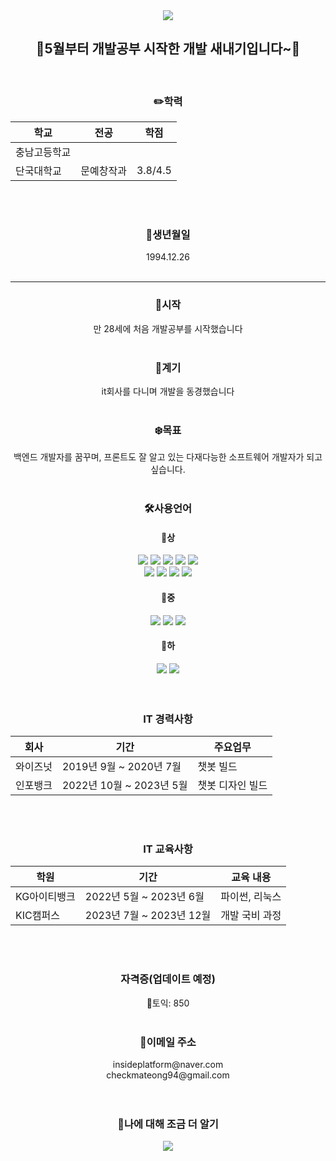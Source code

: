 <div align= center> 
<img src="https://capsule-render.vercel.app/api?type=waving&color=blueheight=200&section=header&text=PORTFOLIO&fontSize=100" />
</div>



<div align= center> 
<h2> 🌿5월부터 개발공부 시작한 개발 새내기입니다~🌿 </h2>
<br> 

 <h3>✏️학력</h3> 

|학교|전공|학점|
|----------|-----------|-----------|
|충남고등학교| | | 
 단국대학교|문예창작과|3.8/4.5|
 <br>
 <br>

<h3>📆생년월일</h3>    
1994.12.26
 <br>
 <br>

<hr>
 
 
<h3>🌰시작</h3>
만 28세에 처음 개발공부를 시작했습니다
 <br>
 <br>

<h3>🌷계기</h3>
it회사를 다니며 개발을 동경했습니다
 <br>
 <br>

<h3>❄️목표</h3>
백엔드 개발자를 꿈꾸며, 프론트도 잘 알고 있는 다재다능한 소프트웨어 개발자가 되고 싶습니다.
 <br>
 <br>

<h3>🛠사용언어</h3>
</div>


<div align= center> 
  <h4>🔩상</h4>
  <img src="https://img.shields.io/badge/java-007396?style=for-the-badge&logo=java&logoColor=white"> 
  <img src="https://img.shields.io/badge/html5-E34F26?style=for-the-badge&logo=html5&logoColor=white"> 
  <img src="https://img.shields.io/badge/css-1572B6?style=for-the-badge&logo=css3&logoColor=white"> 
  <img src="https://img.shields.io/badge/javascript-F7DF1E?style=for-the-badge&logo=javascript&logoColor=black"> 
  <img src="https://img.shields.io/badge/jquery-0769AD?style=for-the-badge&logo=jquery&logoColor=white"><br>
  <img src="https://img.shields.io/badge/oracle-F80000?style=for-the-badge&logo=oracle&logoColor=white"> 
  <img src="https://img.shields.io/badge/apache tomcat-F8DC75?style=for-the-badge&logo=apachetomcat&logoColor=white">
  <img src="https://img.shields.io/badge/github-181717?style=for-the-badge&logo=github&logoColor=white">
  <img src="https://img.shields.io/badge/git-F05032?style=for-the-badge&logo=git&logoColor=white">
  <br>

  <h4>🔩중</h4>
  <img src="https://img.shields.io/badge/mysql-4479A1?style=for-the-badge&logo=mysql&logoColor=white"> 
  <img src="https://img.shields.io/badge/spring-6DB33F?style=for-the-badge&logo=spring&logoColor=white">
  <img src="https://img.shields.io/badge/mysql-4479A1?style=for-the-badge&logo=mysql&logoColor=white"> 
  <br>

  <h4>🔩하</h4>
  <img src="https://img.shields.io/badge/django-092E20?style=for-the-badge&logo=django&logoColor=white">
  <img src="https://img.shields.io/badge/bootstrap-7952B3?style=for-the-badge&logo=bootstrap&logoColor=white">
  <br>
</div>
 <br>
 <br>

<div align= center> 
<h3>IT 경력사항</h3>

|회사|기간|주요업무|
|----------|-----------|----------|
|와이즈넛|2019년 9월 ~ 2020년 7월|챗봇 빌드|
|인포뱅크|2022년 10월 ~ 2023년 5월|챗봇 디자인 빌드|
</div>
 <br>
 <br>

<div align= center> 
<h3>IT 교육사항</h3>

|학원|기간|교육 내용|
|----------|-----------|----------|
|KG아이티뱅크|2022년 5월 ~ 2023년 6월|파이썬, 리눅스|
|KIC캠퍼스|2023년 7월 ~ 2023년 12월|개발 국비 과정|
</div>
 <br>
 <br>

<div align= center> 
<h3>자격증(업데이트 예정)</h3>
👑토익: 850
 <br>
 <br>

<div align= center> 
<h3>🎯이메일 주소</h3>
insideplatform@naver.com <br>
checkmateong94@gmail.com
</div>
 <br>
 <br>

<div align= center>
<h3>📖나에 대해 조금 더 알기</h3>
<a href="https://velog.io/@ongong999"><img src="https://img.shields.io/badge/Velog-20C997?style=flat-square&logo=Velog&logoColor=white"/></a>
</div>

